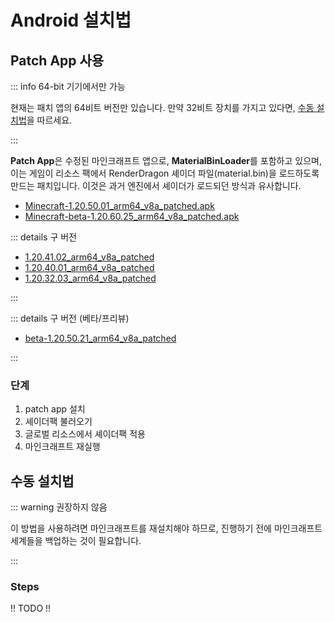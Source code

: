 
# Android 설치법

## Patch App 사용

::: info 64-bit 기기에서만 가능

현재는 패치 앱의 64비트 버전만 있습니다. 만약 32비트 장치를 가지고 있다면, [수동 설치법](#수동-설치법)을 따르세요.

:::

**Patch App**은 수정된 마인크래프트 앱으로, **MaterialBinLoader**를 포함하고 있으며, 이는 게임이 리소스 팩에서 RenderDragon 셰이더 파일(material.bin)을 로드하도록 만드는 패치입니다. 이것은 과거 엔진에서 셰이더가 로드되던 방식과 유사합니다.

* [Minecraft-1.20.50.01_arm64_v8a_patched.apk](https://yss.minecraft.pe/PatchAPP/1.20.50%20Release/1.20.51.01_arm64_v8a_patched.apk)
* [Minecraft-beta-1.20.60.25_arm64_v8a_patched.apk](https://yss.minecraft.pe/PatchAPP/1.20.60%20Beta/1.20.60.25_arm64_v8a_patched.apk)

::: details 구 버전

* [1.20.41.02_arm64_v8a_patched](https://download2391.mediafire.com/c6gdbcv0jeqgNaGwGVOXqur2W2qehRvg2vZpG6rufpxszrULg9uiXlwAMSWY1KXlLt7v2SwVAeGudQxyPSBNct8wczEyydLKHlm2fUHHvYPtBcecaLqVYOa-tO3sO4z0HTB-5tASe5XNmtOFLDqpbj5YnGks94AFMgx_pqqp_w/eyhdpgboshmwlq1/1.20.41.02_arm64_v8a_patched.apk)
* [1.20.40.01_arm64_v8a_patched](https://download2434.mediafire.com/ydujuynzz76ghooJF8iQOwA1vIY35rhSOlzOprpc_NTf2HmUzF9gNf5gsPo3iz31ZLT3vPiV_y27AElWE6rodgS8WWdxS3bDWrJOssCbZdGXgF70PS-hYphBjsKJ822MpuMMVjgSVp96EXs4GMjFu2hOeT5ErnP5qiMf-IRvSg/olatjslsodtp9nk/1.20.40.01_arm64_v8a_patched.apk)
* [1.20.32.03_arm64_v8a_patched](https://download2281.mediafire.com/hkz64wckovrgyubcD9m0WXb7TpqlEtbLaZH4QpnQjgJyQ5dETGHnIOvnUN-INgB25ueuju9ed2faPEICyX1k3KxZKvjBuHrrlBTQ_w3U0LtPCnLnf5mjP_d68FiDhZ7Rah0JkKdv-bfTMfvPACPJNwwV28RTxMGeN_xdl2WJ_Q/jbiun3m59ustpo3/1.20.32.03_arm64_v8a_patched.apk)

:::

::: details 구 버전 (베타/프리뷰)

* [beta-1.20.50.21_arm64_v8a_patched](https://download2390.mediafire.com/sb2l0vri80ig7Cs_pzhemU6NQR6uqtZ0G27zLw0WvjRl6JNSM0XiSC_ssNhVPTKKgmKNcTpq1H9oAv6dodaBFNg89feNrP9INlPWqFoJPuBcs4GcU_t2d3ENPmqfbGXnEXdFaWAZEkRSTfxYaPpnzYY83cIhhsVqzO69sjXSxw/gwrf0tf6f0dgjvj/1.20.50.21_arm64_v8a_patched.apk)

:::

### 단계

1. patch app 설치
2. 셰이더팩 불러오기
3. 글로벌 리소스에서 셰이더팩 적용
4. 마인크래프트 재실행


## 수동 설치법

::: warning 권장하지 않음

이 방법을 사용하려면 마인크래프트를 재설치해야 하므로, 진행하기 전에 마인크래프트 세계들을 백업하는 것이 필요합니다.

:::

### Steps

!! TODO !!
